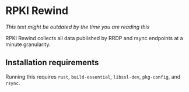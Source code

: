 RPKI Rewind
===========

_This text might be outdated by the time you are reading this_

RPKI Rewind collects all data published by RRDP and rsync endpoints at a 
minute granularity. 

Installation requirements
-------------------------
Running this requires `rust`, `build-essential`, `libssl-dev`, `pkg-config`, 
and `rsync`.
